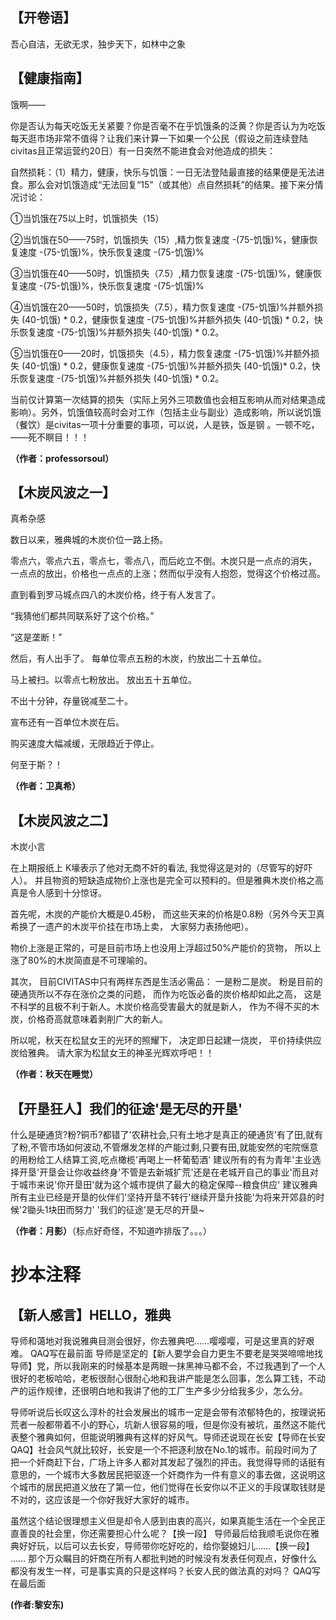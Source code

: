 ## 【开卷语】
吾心自洁，无欲无求，独步天下，如林中之象

## 【健康指南】
饿啊—— 

你是否认为每天吃饭无关紧要？你是否毫不在乎饥饿条的泛黄？你是否认为为吃饭每天逛市场非常不值得？让我们来计算一下如果一个公民（假设之前连续登陆civitas且正常运营约20日）有一日突然不能进食会对他造成的损失：

自然损耗：（1）精力，健康，快乐与饥饿：一日无法登陆最直接的结果便是无法进食。那么会对饥饿造成“无法回复“15”（或其他）点自然损耗”的结果。接下来分情况讨论：

①当饥饿在75以上时，饥饿损失（15） 

②当饥饿在50——75时，饥饿损失（15）,精力恢复速度 -(75-饥饿)%，健康恢复速度 -(75-饥饿)%，快乐恢复速度 -(75-饥饿)% 

③当饥饿在40——50时，饥饿损失（7.5）,精力恢复速度 -(75-饥饿)%，健康恢复速度 -(75-饥饿)%，快乐恢复速度 -(75-饥饿)% 

④当饥饿在20——50时，饥饿损失（7.5），精力恢复速度 -(75-饥饿)%并额外损失 (40-饥饿) * 0.2，健康恢复速度 -(75-饥饿)%并额外损失 (40-饥饿) * 0.2，快乐恢复速度 -(75-饥饿)%并额外损失 (40-饥饿) * 0.2。 

⑤当饥饿在0——20时，饥饿损失（4.5），精力恢复速度 -(75-饥饿)%并额外损失 (40-饥饿) * 0.2，健康恢复速度 -(75-饥饿)%并额外损失 (40-饥饿)* 0.2，快乐恢复速度 -(75-饥饿)%并额外损失 (40-饥饿) * 0.2。

当前仅计算第一次结算的损失（实际上另外三项数值也会相互影响从而对结果造成影响）。另外，饥饿值较高时会对工作（包括主业与副业）造成影响，所以说饥饿（餐饮）是civitas一项十分重要的事项，可以说，人是铁，饭是钢 。一顿不吃，——死不瞑目！！！

**（作者：professorsoul）**

## 【木炭风波之一】
真希杂感 

数日以来，雅典城的木炭价位一路上扬。

零点六，零点六五，零点七，零点八，而后屹立不倒。木炭只是一点点的消失， 一点点的放出，价格也一点点的上涨；然而似乎没有人抱怨，觉得这个价格过高。

直到看到罗马城点四八的木炭价格，终于有人发言了。

“我猜他们都共同联系好了这个价格。” 

“这是垄断！” 

然后，有人出手了。 每单位零点五粉的木炭，约放出二十五单位。 

马上被扫。以零点七粉放出。 放出五十五单位。 

不出十分钟，存量锐减至二十。 

宣布还有一百单位木炭在后。 

购买速度大幅减缓，无限趋近于停止。

何至于斯？！ 

**（作者：卫真希）**

## 【木炭风波之二】
木炭小言 

在上期报纸上 K壕表示了他对无商不奸的看法, 我觉得这是对的（尽管写的好吓人）。 并且物资的短缺造成物价上涨也是完全可以预料的。但是雅典木炭价格之高真是令人感到十分惊讶。

首先呢，木炭的产能价大概是0.45粉， 而这些天来的价格是0.8粉（另外今天卫真希换了一遗产的木炭平价挂在市场上卖， 大家努力表扬他吧）。 

物价上涨是正常的，可是目前市场上也没用上浮超过50%产能价的货物， 所以上涨了80%的木炭简直是不可理喻的。

其次， 目前CIVITAS中只有两样东西是生活必需品： 一是粉二是炭。 粉是目前的硬通货所以不存在涨价之类的问题， 而作为吃饭必备的炭价格却如此之高， 这是不科学的且极不利于新人。木炭价格高受害最大的就是新人， 作为不得不买的木炭，价格奇高就意味着剥削广大的新人。 

所以呢，秋天在松鼠女王的光环的照耀下， 决定即日起建一烧炭， 平价持续供应炭给雅典。 请大家为松鼠女王的神圣光辉欢呼吧！！

**（作者：秋天在睡觉）**

## 【开垦狂人】我们的征途'是无尽的开垦'

什么是硬通货?粉?铜币?都错了'农耕社会,只有土地才是真正的硬通货'有了田,就有了粉,不管市场如何波动,不管爆发怎样的产能过剩,只要有田,就能安然的宅院惬意的用粉给工人结算工资,吃点橄榄'再喝上一杯葡萄酒' 建议所有的有为青年'主业选择开垦'开垦会让你收益终身'不管是去新城扩荒'还是在老城开自己的事业'而且对于城市来说'你开垦田'就为这个城市提供了最大的稳定保障--粮食供应' 建议雅典所有主业已经是开垦的伙伴们'坚持开垦不转行'继续开垦升技能'为将来开郊县的时候'2锄头1块田而努力' '我们的征途'是无尽的开垦~

**（作者：月影）**（标点好奇怪，不知道咋排版了。。。）

# 抄本注释
## 【新人感言】HELLO，雅典

导师和蔼地对我说雅典目测会很好，你去雅典吧……嘤嘤嘤，可是这里真的好艰难。 QAQ写在最前面 导师是坚定的【新人要学会自力更生不要老是哭哭啼啼地找导师】党，所以我刚来的时候基本是两眼一抹黑神马都不会，不过我遇到了一个人很好的老板哈哈，老板很耐心很耐心地和我讲产能是怎么回事，怎么算工钱，不动产的运作规律，还很明白地和我讲了他的工厂生产多少分给我多少，怎么分。


导师听说后长叹这么淳朴的社会发展出的城市一定是会带有浓郁特色的，按理说拓荒者一般都带着不小的野心，坑新人很容易的哦，但是你没有被坑，虽然这不能代表整个雅典如何，但能说明雅典有这样的好风气。导师还说现在长安【导师在长安QAQ】社会风气就比较好，长安是一个不把逐利放在No.1的城市。前段时间为了把一个奸商赶下台，广场上许多人都对其发起了强烈的抨击。我觉得导师的话挺有意思的，一个城市大多数居民把驱逐一个奸商作为一件有意义的事去做，这说明这个城市的居民把道义放在了第一位，他们觉得在长安你以不正义的手段谋取钱财是不对的，这应该是一个你好我好大家好的城市。

虽然这个结论很理想主义但是却令人感到由衷的高兴，如果真能生活在一个全民正直善良的社会里，你还需要担心什么呢？【换一段】 导师最后给我顺毛说你在雅典好好玩，以后可以去长安，导师带你吃好吃的，给你娶媳妇儿……【换一段】 …… 那个万众瞩目的奸商在所有人都批判她的时候没有发表任何观点，好像什么都没有发生一样，可是事实真的只是这样吗？长安人民的做法真的对吗？ QAQ写在最后面

**(作者:黎安东)**
